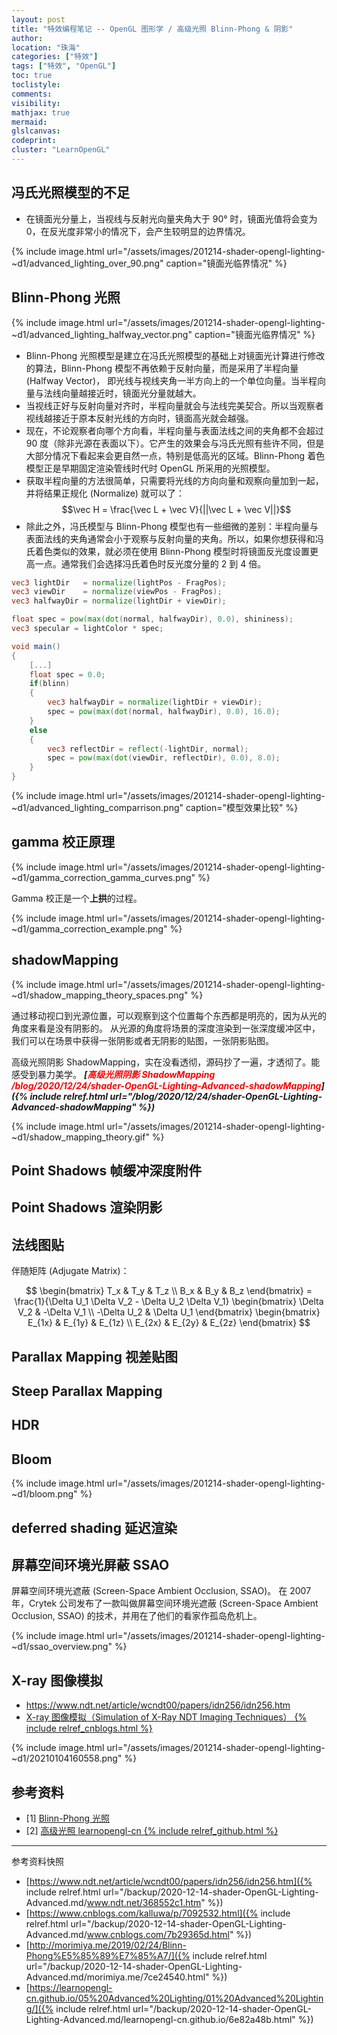 ```yaml
---
layout: post
title: "特效编程笔记 -- OpenGL 图形学 / 高级光照 Blinn-Phong & 阴影"
author:
location: "珠海"
categories: ["特效"]
tags: ["特效", "OpenGL"]
toc: true
toclistyle:
comments:
visibility:
mathjax: true
mermaid:
glslcanvas:
codeprint:
cluster: "LearnOpenGL"
---
```



## 冯氏光照模型的不足

* 在镜面光分量上，当视线与反射光向量夹角大于 90° 时，镜面光值将会变为 0，在反光度非常小的情况下，会产生较明显的边界情况。

{% include image.html url="/assets/images/201214-shader-opengl-lighting-~d1/advanced_lighting_over_90.png" caption="镜面光临界情况" %}


## Blinn-Phong 光照

{% include image.html url="/assets/images/201214-shader-opengl-lighting-~d1/advanced_lighting_halfway_vector.png" caption="镜面光临界情况" %}

* Blinn-Phong 光照模型是建立在冯氏光照模型的基础上对镜面光计算进行修改的算法，Blinn-Phong 模型不再依赖于反射向量，而是采用了半程向量 (Halfway Vector)，
即光线与视线夹角一半方向上的一个单位向量。当半程向量与法线向量越接近时，镜面光分量就越大。
* 当视线正好与反射向量对齐时，半程向量就会与法线完美契合。所以当观察者视线越接近于原本反射光线的方向时，镜面高光就会越强。
* 现在，不论观察者向哪个方向看，半程向量与表面法线之间的夹角都不会超过 90 度（除非光源在表面以下）。它产生的效果会与冯氏光照有些许不同，但是大部分情况下看起来会更自然一点，特别是低高光的区域。Blinn-Phong 着色模型正是早期固定渲染管线时代时 OpenGL 所采用的光照模型。
* 获取半程向量的方法很简单，只需要将光线的方向向量和观察向量加到一起，并将结果正规化 (Normalize) 就可以了：
    $$\vec H = \frac{\vec L + \vec V}{||\vec L + \vec V||}$$
* 除此之外，冯氏模型与 Blinn-Phong 模型也有一些细微的差别：半程向量与表面法线的夹角通常会小于观察与反射向量的夹角。所以，如果你想获得和冯氏着色类似的效果，就必须在使用 Blinn-Phong 模型时将镜面反光度设置更高一点。通常我们会选择冯氏着色时反光度分量的 2 到 4 倍。

```glsl
vec3 lightDir   = normalize(lightPos - FragPos);
vec3 viewDir    = normalize(viewPos - FragPos);
vec3 halfwayDir = normalize(lightDir + viewDir);

float spec = pow(max(dot(normal, halfwayDir), 0.0), shininess);
vec3 specular = lightColor * spec;
```

```glsl
void main()
{
    [...]
    float spec = 0.0;
    if(blinn)
    {
        vec3 halfwayDir = normalize(lightDir + viewDir);
        spec = pow(max(dot(normal, halfwayDir), 0.0), 16.0);
    }
    else
    {
        vec3 reflectDir = reflect(-lightDir, normal);
        spec = pow(max(dot(viewDir, reflectDir), 0.0), 8.0);
    }
}
```

{% include image.html url="/assets/images/201214-shader-opengl-lighting-~d1/advanced_lighting_comparrison.png" caption="模型效果比较" %}


## gamma 校正原理

{% include image.html url="/assets/images/201214-shader-opengl-lighting-~d1/gamma_correction_gamma_curves.png" %}

Gamma 校正是一个**上拱**的过程。

{% include image.html url="/assets/images/201214-shader-opengl-lighting-~d1/gamma_correction_example.png" %}


## shadowMapping

{% include image.html url="/assets/images/201214-shader-opengl-lighting-~d1/shadow_mapping_theory_spaces.png" %}

通过移动视口到光源位置，可以观察到这个位置每个东西都是明亮的，因为从光的角度来看是没有阴影的。
从光源的角度将场景的深度渲染到一张深度缓冲区中，我们可以在场景中获得一张阴影或者无阴影的贴图，一张阴影贴图。

高级光照阴影 ShadowMapping，实在没看透彻，源码抄了一遍，才透彻了。能感受到暴力美学。
***[<font color="red">高级光照阴影 ShadowMapping /blog/2020/12/24/shader-OpenGL-Lighting-Advanced-shadowMapping</font>]({% include relref.html url="/blog/2020/12/24/shader-OpenGL-Lighting-Advanced-shadowMapping" %})***

{% include image.html url="/assets/images/201214-shader-opengl-lighting-~d1/shadow_mapping_theory.gif" %}


## Point Shadows 帧缓冲深度附件


## Point Shadows 渲染阴影


## 法线图贴

伴随矩阵 (Adjugate Matrix)：

$$
\begin{bmatrix} T_x & T_y & T_z \\ B_x & B_y & B_z \end{bmatrix}  = \frac{1}{\Delta U_1 \Delta V_2 - \Delta U_2 \Delta V_1} \begin{bmatrix} \Delta V_2 & -\Delta V_1 \\ -\Delta U_2 & \Delta U_1 \end{bmatrix} \begin{bmatrix} E_{1x} & E_{1y} & E_{1z} \\ E_{2x} & E_{2y} & E_{2z} \end{bmatrix}
$$


## Parallax Mapping 视差贴图


## Steep Parallax Mapping


## HDR


## Bloom

{% include image.html url="/assets/images/201214-shader-opengl-lighting-~d1/bloom.png" %}


## deferred shading 延迟渲染


## 屏幕空间环境光屏蔽 SSAO

屏幕空间环境光遮蔽 (Screen-Space Ambient Occlusion, SSAO)。
在 2007 年，Crytek 公司发布了一款叫做屏幕空间环境光遮蔽 (Screen-Space Ambient Occlusion, SSAO) 的技术，并用在了他们的看家作孤岛危机上。

{% include image.html url="/assets/images/201214-shader-opengl-lighting-~d1/ssao_overview.png" %}


## X-ray 图像模拟

* <https://www.ndt.net/article/wcndt00/papers/idn256/idn256.htm>
* [X-ray 图像模拟（Simulation of X-Ray NDT Imaging Techniques） {% include relref_cnblogs.html %}](https://www.cnblogs.com/kalluwa/p/7092532.html)

{% include image.html url="/assets/images/201214-shader-opengl-lighting-~d1/20210104160558.png" %}


## 参考资料

- [1] [Blinn-Phong 光照](http://morimiya.me/2019/02/24/Blinn-Phong%E5%85%89%E7%85%A7/)
- [2] [高级光照 learnopengl-cn {% include relref_github.html %}](https://learnopengl-cn.github.io/05%20Advanced%20Lighting/01%20Advanced%20Lighting/)

-----

<font class='ref_snapshot'>参考资料快照</font>

- [https://www.ndt.net/article/wcndt00/papers/idn256/idn256.htm]({% include relref.html url="/backup/2020-12-14-shader-OpenGL-Lighting-Advanced.md/www.ndt.net/368552c1.htm" %})
- [https://www.cnblogs.com/kalluwa/p/7092532.html]({% include relref.html url="/backup/2020-12-14-shader-OpenGL-Lighting-Advanced.md/www.cnblogs.com/7b29365d.html" %})
- [http://morimiya.me/2019/02/24/Blinn-Phong%E5%85%89%E7%85%A7/]({% include relref.html url="/backup/2020-12-14-shader-OpenGL-Lighting-Advanced.md/morimiya.me/7ce24540.html" %})
- [https://learnopengl-cn.github.io/05%20Advanced%20Lighting/01%20Advanced%20Lighting/]({% include relref.html url="/backup/2020-12-14-shader-OpenGL-Lighting-Advanced.md/learnopengl-cn.github.io/6e82a48b.html" %})
